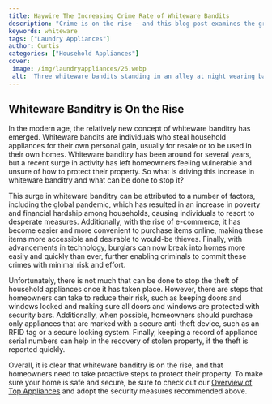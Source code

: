 ```yaml
---
title: Haywire The Increasing Crime Rate of Whiteware Bandits
description: "Crime is on the rise - and this blog post examines the growing phenomenon of Whiteware Bandits uncovering exactly why they are infiltrating our cities and towns Read on to discover the pitfalls and dangers of this criminal activity"
keywords: whiteware
tags: ["Laundry Appliances"]
author: Curtis
categories: ["Household Appliances"]
cover: 
 image: /img/laundryappliances/26.webp
 alt: 'Three whiteware bandits standing in an alley at night wearing backpacks'
---
```

## Whiteware Banditry is On the Rise 

In the modern age, the relatively new concept of whiteware banditry has emerged. Whiteware bandits are individuals who steal household appliances for their own personal gain, usually for resale or to be used in their own homes. Whiteware banditry has been around for several years, but a recent surge in activity has left homeowners feeling vulnerable and unsure of how to protect their property. So what is driving this increase in whiteware banditry and what can be done to stop it? 

This surge in whiteware banditry can be attributed to a number of factors, including the global pandemic, which has resulted in an increase in poverty and financial hardship among households, causing individuals to resort to desperate measures. Additionally, with the rise of e-commerce, it has become easier and more convenient to purchase items online, making these items more accessible and desirable to would-be thieves. Finally, with advancements in technology, burglars can now break into homes more easily and quickly than ever, further enabling criminals to commit these crimes with minimal risk and effort. 

Unfortunately, there is not much that can be done to stop the theft of household appliances once it has taken place. However, there are steps that homeowners can take to reduce their risk, such as keeping doors and windows locked and making sure all doors and windows are protected with security bars. Additionally, when possible, homeowners should purchase only appliances that are marked with a secure anti-theft device, such as an RFID tag or a secure locking system. Finally, keeping a record of appliance serial numbers can help in the recovery of stolen property, if the theft is reported quickly. 

Overall, it is clear that whiteware banditry is on the rise, and that homeowners need to take proactive steps to protect their property. To make sure your home is safe and secure, be sure to check out our [Overview of Top Appliances](./pages/appliance-overview) and adopt the security measures recommended above.
